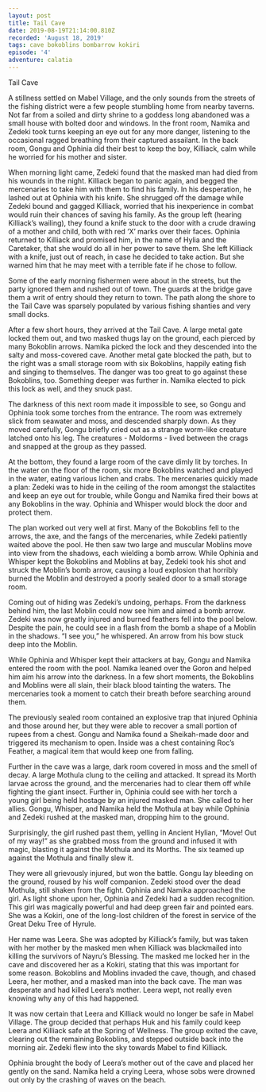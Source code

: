 ```yaml
---
layout: post
title: Tail Cave
date: 2019-08-19T21:14:00.810Z
recorded: 'August 18, 2019'
tags: cave bokoblins bombarrow kokiri
episode: '4'
adventure: calatia
---
```

Tail Cave

A stillness settled on Mabel Village, and the only sounds from the streets of the fishing district were a few people stumbling home from nearby taverns. Not far from a soiled and dirty shrine to a goddess long abandoned was a small house with bolted door and windows. In the front room, Namika and Zedeki took turns keeping an eye out for any more danger, listening to the occasional ragged breathing from their captured assailant. In the back room, Gongu and Ophinia did their best to keep the boy, Killiack, calm while he worried for his mother and sister.

When morning light came, Zedeki found that the masked man had died from his wounds in the night. Killiack began to panic again, and begged the mercenaries to take him with them to find his family. In his desperation, he lashed out at Ophinia with his knife. She shrugged off the damage while Zedeki bound and gagged Killiack, worried that his inexperience in combat would ruin their chances of saving his family. As the group left (hearing Killiack’s wailing), they found a knife stuck to the door with a crude drawing of a mother and child, both with red ‘X’ marks over their faces. Ophinia returned to Killiack and promised him, in the name of Hylia and the Caretaker, that she would do all in her power to save them. She left Killiack with a knife, just out of reach, in case he decided to take action. But she warned him that he may meet with a terrible fate if he chose to follow.

Some of the early morning fishermen were about in the streets, but the party ignored them and rushed out of town. The guards at the bridge gave them a writ of entry should they return to town. The path along the shore to the Tail Cave was sparsely populated by various fishing shanties and very small docks. 

After a few short hours, they arrived at the Tail Cave. A large metal gate locked them out, and two masked thugs lay on the ground, each pierced by many Bokoblin arrows. Namika picked the lock and they descended into the salty and moss-covered cave. Another metal gate blocked the path, but to the right was a small storage room with six Bokoblins, happily eating fish and singing to themselves. The danger was too great to go against these Bokoblins, too. Something deeper was further in. Namika elected to pick this lock as well, and they snuck past.

The darkness of this next room made it impossible to see, so Gongu and Ophinia took some torches from the entrance. The room was extremely slick from seawater and moss, and descended sharply down. As they moved carefully, Gongu briefly cried out as a strange worm-like creature latched onto his leg. The creatures - Moldorms - lived between the crags and snapped at the group as they passed.

At the bottom, they found a large room of the cave dimly lit by torches. In the water on the floor of the room, six more Bokoblins watched and played in the water, eating various lichen and crabs. The mercenaries quickly made a plan: Zedeki was to hide in the ceiling of the room amongst the stalactites and keep an eye out for trouble, while Gongu and Namika fired their bows at any Bokoblins in the way. Ophinia and Whisper would block the door and protect them.

The plan worked out very well at first. Many of the Bokoblins fell to the arrows, the axe, and the fangs of the mercenaries, while Zedeki patiently waited above the pool. He then saw two large and muscular Moblins move into view from the shadows, each wielding a bomb arrow. While Ophinia and Whisper kept the Bokoblins and Moblins at bay, Zedeki took his shot and struck the Moblin’s bomb arrow, causing a loud explosion that horribly burned the Moblin and destroyed a poorly sealed door to a small storage room. 

Coming out of hiding was Zedeki’s undoing, perhaps. From the darkness behind him, the last Moblin could now see him and aimed a bomb arrow. Zedeki was now greatly injured and burned feathers fell into the pool below. Despite the pain, he could see in a flash from the bomb a shape of a Moblin in the shadows. “I see you,” he whispered. An arrow from his bow stuck deep into the Moblin.

While Ophinia and Whisper kept their attackers at bay, Gongu and Namika entered the room with the pool. Namika leaned over the Goron and helped him aim his arrow into the darkness. In a few short moments, the Bokoblins and Moblins were all slain, their black blood tainting the waters. The mercenaries took a moment to catch their breath before searching around them.

The previously sealed room contained an explosive trap that injured Ophinia and those around her, but they were able to recover a small portion of rupees from a chest. Gongu and Namika found a Sheikah-made door and triggered its mechanism to open. Inside was a chest containing Roc’s Feather, a magical item that would keep one from falling. 

Further in the cave was a large, dark room covered in moss and the smell of decay. A large Mothula clung to the ceiling and attacked. It spread its Morth larvae across the ground, and the mercenaries had to clear them off while fighting the giant insect. Further in, Ophinia could see with her torch a young girl being held hostage by an injured masked man. She called to her allies. Gongu, Whisper, and Namika held the Mothula at bay while Ophinia and Zedeki rushed at the masked man, dropping him to the ground.

Surprisingly, the girl rushed past them, yelling in Ancient Hylian, “Move! Out of my way!” as she grabbed moss from the ground and infused it with magic, blasting it against the Mothula and its Morths. The six teamed up against the Mothula and finally slew it.

They were all grievously injured, but won the battle. Gongu lay bleeding on the ground, roused by his wolf companion. Zedeki stood over the dead Mothula, still shaken from the fight. Ophinia and Namika approached the girl. As light shone upon her, Ophinia and Zedeki had a sudden recognition. This girl was magically powerful and had deep green fair and pointed ears. She was a Kokiri, one of the long-lost children of the forest in service of the Great Deku Tree of Hyrule.

Her name was Leera. She was adopted by Killiack’s family, but was taken with her mother by the masked men when Killiack was blackmailed into killing the survivors of Nayru’s Blessing. The masked me locked her in the cave and discovered her as a Kokiri, stating that this was important for some reason. Bokoblins and Moblins invaded the cave, though, and chased Leera, her mother, and a masked man into the back cave. The man was desperate and had killed Leera’s mother. Leera wept, not really even knowing why any of this had happened.

It was now certain that Leera and Killiack would no longer be safe in Mabel Village. The group decided that perhaps Huk and his family could keep Leera and Killiack safe at the Spring of Wellness. The group exited the cave, clearing out the remaining Bokoblins, and stepped outside back into the morning air. Zedeki flew into the sky towards Mabel to find Killiack.

Ophinia brought the body of Leera’s mother out of the cave and placed her gently on the sand. Namika held a crying Leera, whose sobs were drowned out only by the crashing of waves on the beach.

